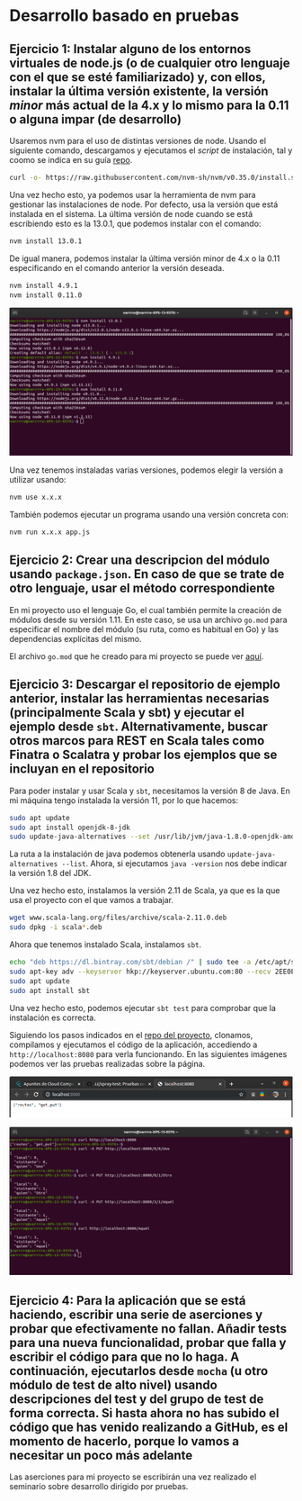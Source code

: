 # Desarrollo basado en pruebas

## Ejercicio 1: Instalar alguno de los entornos virtuales de node.js (o de cualquier otro lenguaje con el que se esté familiarizado) y, con ellos, instalar la última versión existente, la versión *minor* más actual de la 4.x y lo mismo para la 0.11 o alguna impar (de desarrollo)

Usaremos nvm para el uso de distintas versiones de node. Usando el siguiente comando, descargamos y ejecutamos el *script* de instalación, tal y coomo se indica en su guía [repo](https://github.com/nvm-sh/nvm).

```bash
curl -o- https://raw.githubusercontent.com/nvm-sh/nvm/v0.35.0/install.sh | bash
```

Una vez hecho esto, ya podemos usar la herramienta de nvm para gestionar las instalaciones de node. Por defecto, usa la versión que está instalada en el sistema. La última versión de node cuando se está escribiendo esto es la 13.0.1, que podemos instalar con el comando:

```bash
nvm install 13.0.1
```

De igual manera, podemos instalar la última versión minor de 4.x o la 0.11 especificando en el comando anterior la versión deseada.

```bash
nvm install 4.9.1
nvm install 0.11.0
```

![Instalación de diversas versiones de node](images/tema2/nvm-install.png)

Una vez tenemos instaladas varias versiones, podemos elegir la versión a utilizar usando:

```bash
nvm use x.x.x
```

También podemos ejecutar un programa usando una versión concreta con:

```bash
nvm run x.x.x app.js
```

## Ejercicio 2: Crear una descripcion del módulo usando `package.json`. En caso de que se trate de otro lenguaje, usar el método correspondiente

En mi proyecto uso el lenguaje Go, el cual también permite la creación de módulos desde su versión 1.11. En este caso, se usa un archivo `go.mod` para especificar el nombre del módulo (su ruta, como es habitual en Go) y las dependencias explícitas del mismo.

El archivo `go.mod` que he creado para mi proyecto se puede ver [aquí](https://github.com/Varrrro/pay-up/blob/master/go.mod).

## Ejercicio 3: Descargar el repositorio de ejemplo anterior, instalar las herramientas necesarias (principalmente Scala y sbt) y ejecutar el ejemplo desde `sbt`. Alternativamente, buscar otros marcos para REST en Scala tales como Finatra o Scalatra y probar los ejemplos que se incluyan en el repositorio

Para poder instalar y usar Scala y `sbt`, necesitamos la versión 8 de Java. En mi máquina tengo instalada la versión 11, por lo que hacemos:

```bash
sudo apt update
sudo apt install openjdk-8-jdk
sudo update-java-alternatives --set /usr/lib/jvm/java-1.8.0-openjdk-amd64
```

La ruta a la instalación de java podemos obtenerla usando `update-java-alternatives --list`. Ahora, si ejecutamos `java -version` nos debe indicar la versión 1.8 del JDK.

Una vez hecho esto, instalamos la versión 2.11 de Scala, ya que es la que usa el proyecto con el que vamos a trabajar.

```bash
wget www.scala-lang.org/files/archive/scala-2.11.0.deb
sudo dpkg -i scala*.deb
```

Ahora que tenemos instalado Scala, instalamos `sbt`.

```bash
echo "deb https://dl.bintray.com/sbt/debian /" | sudo tee -a /etc/apt/sources.list.d/sbt.list
sudo apt-key adv --keyserver hkp://keyserver.ubuntu.com:80 --recv 2EE0EA64E40A89B84B2DF73499E82A75642AC823
sudo apt update
sudo apt install sbt
```

Una vez hecho esto, podemos ejecutar `sbt test` para comprobar que la instalación es correcta.

Siguiendo los pasos indicados en el [repo del proyecto](https://github.com/JJ/spray-test), clonamos, compilamos y ejecutamos el código de la aplicación, accediendo a `http://localhost:8080` para verla funcionando. En las siguientes imágenes podemos ver las pruebas realizadas sobre la página.

![Acceso a la API desde el navegador](images/tema2/test-nav.png)

![Acceso a la API desde el terminal](images/tema2/test-cli.png)

## Ejercicio 4: Para la aplicación que se está haciendo, escribir una serie de aserciones y probar que efectivamente no fallan. Añadir tests para una nueva funcionalidad, probar que falla y escribir el código para que no lo haga. A continuación, ejecutarlos desde `mocha` (u otro módulo de test de alto nivel) usando descripciones del test y del grupo de test de forma correcta. Si hasta ahora no has subido el código que has venido realizando a GitHub, es el momento de hacerlo, porque lo vamos a necesitar un poco más adelante

Las aserciones para mi proyecto se escribirán una vez realizado el seminario sobre desarrollo dirigido por pruebas.
